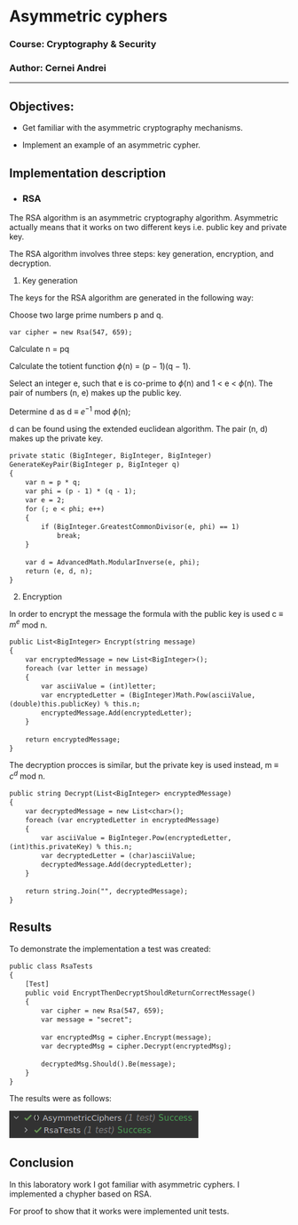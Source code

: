# Asymmetric cyphers

### Course: Cryptography & Security
### Author: Cernei Andrei

----
## Objectives:
 * Get familiar with the asymmetric cryptography mechanisms.

 * Implement an example of an asymmetric cypher.


## Implementation description
* ### RSA

The RSA algorithm is an asymmetric cryptography algorithm. Asymmetric actually means that it works on two different keys i.e. public key and private key.

The RSA algorithm involves three steps: key generation, encryption, and decryption.

1. Key generation

The keys for the RSA algorithm are generated in the following way:

Choose two large prime numbers p and q.
```
var cipher = new Rsa(547, 659);
```
Calculate n = pq

Calculate the totient function $\phi$(n) = (p − 1)(q − 1).

Select an integer e, such that e is co-prime to $\phi$(n) and 1 < e < $\phi$(n).
The pair of numbers (n, e) makes up the public key.

Determine d as d $\equiv$ $e^{-1}$ mod $\phi$(n);

d can be found using the extended euclidean algorithm. The pair (n, d) makes up the private key.

```
private static (BigInteger, BigInteger, BigInteger) GenerateKeyPair(BigInteger p, BigInteger q)
{
    var n = p * q;
    var phi = (p - 1) * (q - 1);
    var e = 2;
    for (; e < phi; e++)
    {
        if (BigInteger.GreatestCommonDivisor(e, phi) == 1)
            break;
    }

    var d = AdvancedMath.ModularInverse(e, phi);
    return (e, d, n);
}
```

2. Encryption

In order to encrypt the message the formula with the public key is used 
c $\equiv$ $m ^ e$ mod n.

```
public List<BigInteger> Encrypt(string message)
{
    var encryptedMessage = new List<BigInteger>();
    foreach (var letter in message)
    {
        var asciiValue = (int)letter;
        var encryptedLetter = (BigInteger)Math.Pow(asciiValue, (double)this.publicKey) % this.n;
        encryptedMessage.Add(encryptedLetter);
    }

    return encryptedMessage;
}
```
The decryption procces is similar, but the private key is used instead, m $\equiv$ $c^d$ mod n.
```
public string Decrypt(List<BigInteger> encryptedMessage)
{
    var decryptedMessage = new List<char>();
    foreach (var encryptedLetter in encryptedMessage)
    {
        var asciiValue = BigInteger.Pow(encryptedLetter, (int)this.privateKey) % this.n;
        var decryptedLetter = (char)asciiValue;
        decryptedMessage.Add(decryptedLetter);
    }

    return string.Join("", decryptedMessage);
}
```

## Results

To demonstrate the implementation a test was created:
```
public class RsaTests
{
    [Test]
    public void EncryptThenDecryptShouldReturnCorrectMessage()
    {
        var cipher = new Rsa(547, 659);
        var message = "secret";

        var encryptedMsg = cipher.Encrypt(message);
        var decryptedMsg = cipher.Decrypt(encryptedMsg);

        decryptedMsg.Should().Be(message);
    }
}
```
The results were as follows:

![testResult](./resources/AsymmetricCiphersTestsResult.png)


## Conclusion

In this laboratory work I got familiar with asymmetric cyphers. I implemented a chypher based on RSA.

For proof to show that it works were implemented unit tests.

